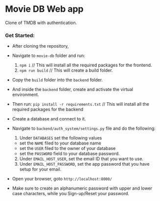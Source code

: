 # Movie DB Web app
  Clone of TMDB with authentication. 

### Get Started:

- After cloning the repository,
- Navigate to `movie-db` folder and run: 
    1. `npm i` // This will install all the required packages for the frontend.
    2. `npm run build` // This will create a build folder.
- Copy the `build` folder into the `backend` folder.
- And inside the `backend` folder, create and activate the virtual environment.
- Then run: 
  `pip install -r requirements.txt` // This will install all the required packages for the backend

- Create a database and connect to it.
- Navigate to `backend/auth_system/settings.py` file and do the following:
  1. Under `DATABASES` set the following values
    - set the `NAME` filed to your database name
    - set the `USER` filed to the owner of your database
    - set the `PASSWORD` field to your database password.
  2. Under `EMAIL_HOST_USER`, set the email ID that you want to use.
  3. Under `EMAIL_HOST_PASSWORD`, set the app password that you have setup for your email.


- Open your browser, goto `http://localhost:8000/`
- Make sure to create an alphanumeric password with upper and lower case characters, while you Sign-up/Reset your password.
